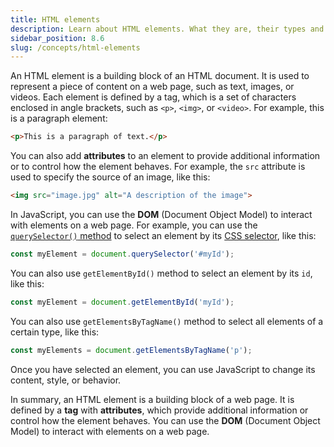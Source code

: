 ```yaml
---
title: HTML elements
description: Learn about HTML elements. What they are, their types and how to work with them in a browser environment using JavaScript.
sidebar_position: 8.6
slug: /concepts/html-elements
---
```


An HTML element is a building block of an HTML document. It is used to represent a piece of content on a web page, such as text, images, or videos. Each element is defined by a tag, which is a set of characters enclosed in angle brackets, such as `<p>`, `<img>`, or `<video>`. For example, this is a paragraph element:

```html
<p>This is a paragraph of text.</p>
```

You can also add **attributes** to an element to provide additional information or to control how the element behaves. For example, the `src` attribute is used to specify the source of an image, like this:

```html
<img src="image.jpg" alt="A description of the image">
```

In JavaScript, you can use the **DOM** (Document Object Model) to interact with elements on a web page. For example, you can use the [`querySelector()` method](./querying_css_selectors.md) to select an element by its [CSS selector](./css_selectors.md), like this:

```javascript
const myElement = document.querySelector('#myId');
```

You can also use `getElementById()` method to select an element by its `id`, like this:

```javascript
const myElement = document.getElementById('myId');
```

You can also use `getElementsByTagName()` method to select all elements of a certain type, like this:

```javascript
const myElements = document.getElementsByTagName('p');
```

Once you have selected an element, you can use JavaScript to change its content, style, or behavior.

In summary, an HTML element is a building block of a web page. It is defined by a **tag** with **attributes**, which provide additional information or control how the element behaves. You can use the **DOM** (Document Object Model) to interact with elements on a web page.
